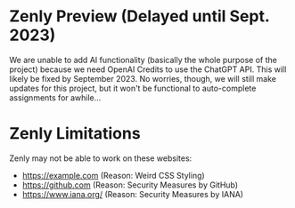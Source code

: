 # Zenly Preview (Delayed until Sept. 2023)
We are unable to add AI functionality (basically the whole purpose of the project) because we need OpenAI Credits to use the ChatGPT API. This will likely be fixed by September 2023. No worries, though, we will still make updates for this project, but it won't be functional to auto-complete assignments for awhile... </br>

# Zenly Limitations
Zenly may not be able to work on these websites: </br>
- https://example.com (Reason: Weird CSS Styling) </br>
- https://github.com (Reason: Security Measures by GitHub) </br>
- https://www.iana.org/ (Reason: Security Measures by IANA) </br>
